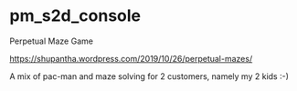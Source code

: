 # pm_s2d_console
Perpetual Maze Game

https://shupantha.wordpress.com/2019/10/26/perpetual-mazes/

A mix of pac-man and maze solving for 2 customers, namely my 2 kids :-)
